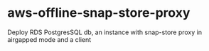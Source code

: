 # aws-offline-snap-store-proxy
Deploy RDS PostgresSQL db, an instance with snap-store proxy in airgapped mode and a client
